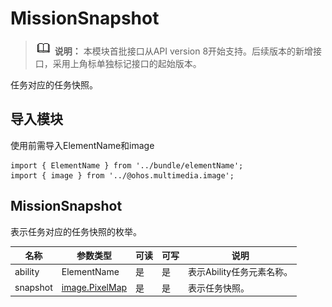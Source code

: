 # MissionSnapshot


> ![icon-note.gif](public_sys-resources/icon-note.gif) **说明：**
> 本模块首批接口从API version 8开始支持。后续版本的新增接口，采用上角标单独标记接口的起始版本。


任务对应的任务快照。


## 导入模块

使用前需导入ElementName和image


```
import { ElementName } from '../bundle/elementName';
import { image } from '../@ohos.multimedia.image';
```


## MissionSnapshot

表示任务对应的任务快照的枚举。

  | 名称 | 参数类型 | 可读 | 可写 | 说明 |
| -------- | -------- | -------- | -------- | -------- |
| ability | ElementName | 是 | 是 | 表示Ability任务元素名称。 |
| snapshot | [image.PixelMap](js-apis-image.md) | 是 | 是 | 表示任务快照。 |
